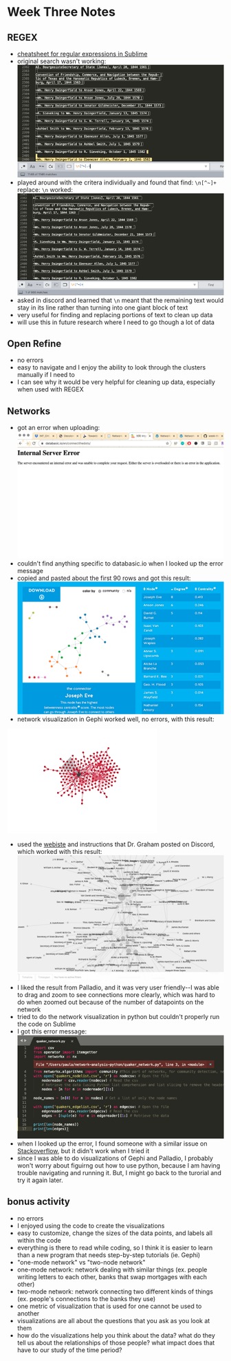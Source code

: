 # Week Three Notes

## REGEX
- [cheatsheet for regular expressions in Sublime](https://jdhao.github.io/2019/02/28/sublime_text_regex_cheat_sheet/)
- original search wasn't working: ![regex-error](regex-error.png)
- played around with the critera individually and found that find: `\n[^~]+` replace: `\n` worked: ![regex-solution](regex-solution.png)
- asked in discord and learned that `\n` meant that the remaining text would stay in its line rather than turning into one giant block of text
- very useful for finding and replacing portions of text to clean up data
- will use this in future research where I need to go though a lot of data

## Open Refine
- no errors
- easy to navigate and I enjoy the ability to look through the clusters manually if I need to
- I can see why it would be very helpful for cleaning up data, especially when used with REGEX 

## Networks
- got an error when uploading: ![databasic-error](databasic-error.png)
- couldn't find anything specific to databasic.io when I looked up the error message
- copied and pasted about the first 90 rows and got this result: ![databasic-result](databasic-result.png)
- network visualization in Gephi worked well, no errors, with this result: 

![gephi-visualization](gephi-visualization.png)

- used the [webiste](http://hdlab.stanford.edu/palladio-app/#/upload) and instructions that Dr. Graham posted on Discord, which worked with this result:
![palladio-network-visualization](palladio-network-visualization.png)
- I liked the result from Palladio, and it was very user friendly--I was able to drag and zoom to see connections more clearly, which was hard to do when zoomed out because of the number of datapoints on the network
- tried to do the network visualization in python but couldn't properly run the code on Sublime
- I got this error message: ![python-visualization-error](python-visualization-error.png)
- when I looked up the error, I found someone with a similar issue on [Stackoverflow](https://stackoverflow.com/questions/31982800/installing-issues-in-networkx), but it didn't work when I tried it
- since I was able to do visualizations of Gephi and Palladio, I probably won't worry about figuirng out how to use python, because I am having trouble navigating and running it. But, I might go back to the turorial and try it again later.

## bonus activity
- no errors
- I enjoyed using the code to create the visualizations
- easy to customize, change the sizes of the data points, and labels all within the code
- everything is there to read while coding, so I think it is easier to learn than a new program that needs step-by-step tutorials (ie. Gephi)
- "one-mode network" vs "two-node network" 
- one-mode network: network dealing with similar things (ex. people writing letters to each other, banks that swap mortgages with each other)
- two-mode network: network connecting two different kinds of things (ex. people's connections to the banks they use)
- one metric of visualization that is used for one cannot be used to another
- visualizations are all about the questions that you ask as you look at them
- how do the visualizations help you think about the data? what do they tell us about the relationships of those people? what impact does that have to our study of the time period?
